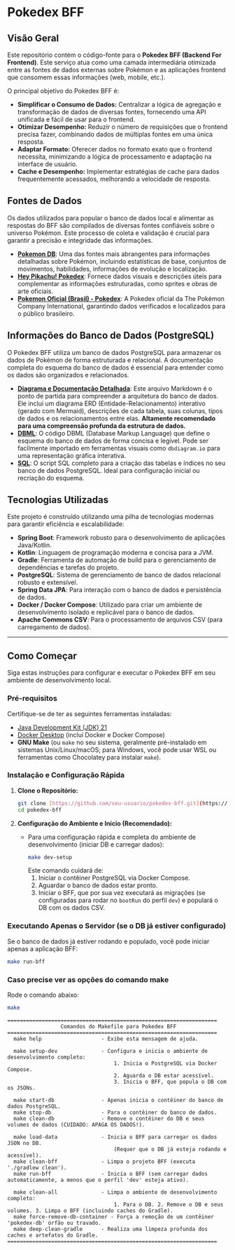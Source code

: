 # Pokedex BFF

## Visão Geral

Este repositório contém o código-fonte para o **Pokedex BFF (Backend For Frontend)**. Este serviço atua como uma camada intermediária otimizada entre as fontes de dados externas sobre Pokémon e as aplicações frontend que consomem essas informações (web, mobile, etc.).

O principal objetivo do Pokedex BFF é:
* **Simplificar o Consumo de Dados:** Centralizar a lógica de agregação e transformação de dados de diversas fontes, fornecendo uma API unificada e fácil de usar para o frontend.
* **Otimizar Desempenho:** Reduzir o número de requisições que o frontend precisa fazer, combinando dados de múltiplas fontes em uma única resposta.
* **Adaptar Formato:** Oferecer dados no formato exato que o frontend necessita, minimizando a lógica de processamento e adaptação na interface de usuário.
* **Cache e Desempenho:** Implementar estratégias de cache para dados frequentemente acessados, melhorando a velocidade de resposta.

## Fontes de Dados

Os dados utilizados para popular o banco de dados local e alimentar as respostas do BFF são compilados de diversas fontes confiáveis sobre o universo Pokémon. Este processo de coleta e validação é crucial para garantir a precisão e integridade das informações.

* **[Pokemon DB](https://pokemondb.net/)**: Uma das fontes mais abrangentes para informações detalhadas sobre Pokémon, incluindo estatísticas de base, conjuntos de movimentos, habilidades, informações de evolução e localização.
* **[Hey Pikachu! Pokedex](https://www.heypikachu.com/pokedex)**: Fornece dados visuais e descrições úteis para complementar as informações estruturadas, como sprites e obras de arte oficiais.
* **[Pokemon Oficial (Brasil) - Pokedex](https://www.pokemon.com/br/pokedex)**: A Pokedex oficial da The Pokémon Company International, garantindo dados verificados e localizados para o público brasileiro.

## Informações do Banco de Dados (PostgreSQL)

O Pokedex BFF utiliza um banco de dados PostgreSQL para armazenar os dados de Pokémon de forma estruturada e relacional. A documentação completa do esquema do banco de dados é essencial para entender como os dados são organizados e relacionados.

* **[Diagrama e Documentação Detalhada](doc/pokedex_db)**: Este arquivo Markdown é o ponto de partida para compreender a arquitetura do banco de dados. Ele inclui um diagrama ERD (Entidade-Relacionamento) interativo (gerado com Mermaid), descrições de cada tabela, suas colunas, tipos de dados e os relacionamentos entre elas. **Altamente recomendado para uma compreensão profunda da estrutura de dados.**
* **[DBML](doc/pokedex_db.dbml)**: O código DBML (Database Markup Language) que define o esquema do banco de dados de forma concisa e legível. Pode ser facilmente importado em ferramentas visuais como `dbdiagram.io` para uma representação gráfica interativa.
* **[SQL](doc/pokedex_db.sql)**: O script SQL completo para a criação das tabelas e índices no seu banco de dados PostgreSQL. Ideal para configuração inicial ou recriação do esquema.

## Tecnologias Utilizadas

Este projeto é construído utilizando uma pilha de tecnologias modernas para garantir eficiência e escalabilidade:

* **Spring Boot**: Framework robusto para o desenvolvimento de aplicações Java/Kotlin.
* **Kotlin**: Linguagem de programação moderna e concisa para a JVM.
* **Gradle**: Ferramenta de automação de build para o gerenciamento de dependências e tarefas do projeto.
* **PostgreSQL**: Sistema de gerenciamento de banco de dados relacional robusto e extensível.
* **Spring Data JPA**: Para interação com o banco de dados e persistência de dados.
* **Docker / Docker Compose**: Utilizado para criar um ambiente de desenvolvimento isolado e replicável para o banco de dados.
* **Apache Commons CSV**: Para o processamento de arquivos CSV (para carregamento de dados).

---

## Como Começar

Siga estas instruções para configurar e executar o Pokedex BFF em seu ambiente de desenvolvimento local.

### Pré-requisitos

Certifique-se de ter as seguintes ferramentas instaladas:
* [Java Development Kit (JDK) 21](https://www.oracle.com/java/technologies/downloads/)
* [Docker Desktop](https://www.docker.com/products/docker-desktop/) (inclui Docker e Docker Compose)
* **GNU Make** (ou `make` no seu sistema, geralmente pré-instalado em sistemas Unix/Linux/macOS; para Windows, você pode usar WSL ou ferramentas como Chocolatey para instalar `make`).

### Instalação e Configuração Rápida

1.  **Clone o Repositório:**
    ```bash
    git clone [https://github.com/seu-usuario/pokedex-bff.git](https://github.com/seu-usuario/pokedex-bff.git) # Substitua 'seu-usuario' e 'pokedex-bff'
    cd pokedex-bff
    ```

2.  **Configuração do Ambiente e Início (Recomendado):**
    * Para uma configuração rápida e completa do ambiente de desenvolvimento (iniciar DB e carregar dados):
        ```bash
        make dev-setup
        ```
      Este comando cuidará de:
        1.  Iniciar o contêiner PostgreSQL via Docker Compose.
        2.  Aguardar o banco de dados estar pronto.
        3.  Iniciar o BFF, que por sua vez executará as migrações (se configuradas para rodar no `bootRun` do perfil `dev`) e populará o DB com os dados CSV.

### Executando Apenas o Servidor (se o DB já estiver configurado)

Se o banco de dados já estiver rodando e populado, você pode iniciar apenas a aplicação BFF:

```bash
make run-bff
```

### Caso precise ver as opções do comando make
Rode o comando abaixo:
```bash
make
```
```bach
===================================================================
                 Comandos do Makefile para Pokedex BFF             
===================================================================
  make help                   - Exibe esta mensagem de ajuda.

  make setup-dev              - Configura e inicia o ambiente de desenvolvimento completo:
                                  1. Inicia o PostgreSQL via Docker Compose.
                                  2. Aguarda o DB estar acessível.
                                  3. Inicia o BFF, que popula o DB com os JSONs.

  make start-db               - Apenas inicia o contêiner do banco de dados PostgreSQL.
  make stop-db                - Para o contêiner do banco de dados.
  make clean-db               - Remove o contêiner do DB e seus volumes de dados (CUIDADO: APAGA OS DADOS!).

  make load-data              - Inicia o BFF para carregar os dados JSON no DB.
                                  (Requer que o DB já esteja rodando e acessível).
  make clean-bff              - Limpa o projeto BFF (executa './gradlew clean').
  make run-bff                - Inicia o BFF (sem carregar dados automaticamente, a menos que o perfil 'dev' esteja ativo).

  make clean-all              - Limpa o ambiente de desenvolvimento completo:
                                  1. Para o DB. 2. Remove o DB e seus volumes. 3. Limpa o BFF (incluindo caches do Gradle).
  make force-remove-db-container - Força a remoção de um contêiner 'pokedex-db' órfão ou travado.
  make deep-clean-gradle      - Realiza uma limpeza profunda dos caches e artefatos do Gradle.
===================================================================
```
